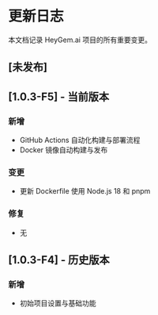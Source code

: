 # 更新日志

本文档记录 HeyGem.ai 项目的所有重要变更。

## [未发布]

## [1.0.3-F5] - 当前版本

### 新增
- GitHub Actions 自动化构建与部署流程
- Docker 镜像自动构建与发布

### 变更
- 更新 Dockerfile 使用 Node.js 18 和 pnpm

### 修复
- 无

## [1.0.3-F4] - 历史版本

### 新增
- 初始项目设置与基础功能
